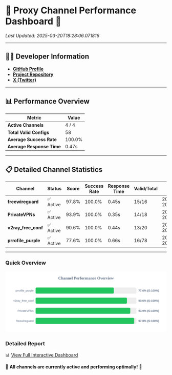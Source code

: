 # 🌟 Proxy Channel Performance Dashboard 🌟

_Last Updated: 2025-03-20T18:28:06.071816_

---

## 👩‍💻 Developer Information

- **[GitHub Profile](https://github.com/4n0nymou3)**  
- **[Project Repository](https://github.com/4n0nymou3/multi-proxy-config-fetcher)**  
- **[X (Twitter)](https://x.com/4n0nymou3)**  

---

## 📊 Performance Overview

| Metric                | Value       |
|-----------------------|-------------|
| **Active Channels**   | 4 / 4       |
| **Total Valid Configs** | 58          |
| **Average Success Rate** | 100.0%      |
| **Average Response Time** | 0.47s       |

---

## 📋 Detailed Channel Statistics

| Channel          | Status     | Score  | Success Rate | Response Time | Valid/Total | Last Success               |
|------------------|------------|--------|--------------|---------------|-------------|----------------------------|
| **freewireguard**  | ✅ Active  | 97.8%  | 100.0% | 0.45s         | 15/16       | 2025-03-20T18:28:06.069932 |
| **PrivateVPNs**  | ✅ Active  | 93.9%  | 100.0% | 0.35s         | 14/18       | 2025-03-20T18:28:05.590732 |
| **v2ray_free_conf**  | ✅ Active  | 90.6%  | 100.0% | 0.44s         | 13/20       | 2025-03-20T18:28:05.206522 |
| **prrofile_purple**  | ✅ Active  | 77.6%  | 100.0% | 0.66s         | 16/78       | 2025-03-20T18:28:04.716874 |

---

### Quick Overview
<div align="center">
  <a href="https://raw.githubusercontent.com/nullluser/NullRepo/refs/heads/main/assets/channel_stats_chart.svg">
    <img src="https://raw.githubusercontent.com/nullluser/NullRepo/refs/heads/main/assets/channel_stats_chart.svg" alt="Source Performance Statistics" width="800">
  </a>
</div>

### Detailed Report
📊 [View Full Interactive Dashboard](https://htmlpreview.github.io/?https://github.com/nullluser/NullRepo/blob/main/assets/performance_report.html)

🎉 **All channels are currently active and performing optimally!** 🎉
